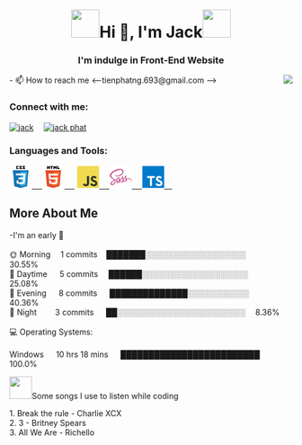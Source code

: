 <h1 align="center"><img src="https://media.tenor.com/nm5MfI8CI50AAAAi/raibow-happy.gif" width="50" height="50"/>Hi 👋, I'm Jack<img src = "https://media.tenor.com/Mdne7ccvTJMAAAAi/banana-cheerer.gif" width="50" height ="50"/></h1>
<h3 align="center">I'm indulge in Front-End Website</h3>
<img src="https://camo.githubusercontent.com/62da68eb62b1e5f175f7d1f0191dd89a653d7908feb22d37d4a0ab07365d6791/68747470733a2f2f6d656469612e67697068792e636f6d2f6d656469612f4d3967624264396e6244724f5475314d71782f67697068792e676966" align="right" height="400" />
- 📫 How to reach me <--tienphatng.693@gmail.com --><br>

<h3 align="left">Connect with me:</h3>
<p align="left">
<a href="https://dev.to/jack" target="blank"><img align="center" src="https://raw.githubusercontent.com/rahuldkjain/github-profile-readme-generator/master/src/images/icons/Social/devto.svg" alt="jack" height="30" width="40" /></a>&emsp;
<a href="https://www.facebook.com/jack.willam2003/" target="blank"><img align="center" src="https://raw.githubusercontent.com/rahuldkjain/github-profile-readme-generator/master/src/images/icons/Social/facebook.svg" alt="jack phat" height="30" width="40" /></a>
</p>

<h3 align="left">Languages and Tools:</h3>
<p align="left"> <a href="https://www.w3schools.com/css/" target="_blank" rel="noreferrer"> <img src="https://raw.githubusercontent.com/devicons/devicon/master/icons/css3/css3-original-wordmark.svg" alt="css3" width="40" height="40"/>&emsp; </a> <a href="https://www.w3.org/html/" target="_blank" rel="noreferrer"> <img src="https://raw.githubusercontent.com/devicons/devicon/master/icons/html5/html5-original-wordmark.svg" alt="html5" width="40" height="40"/> &emsp;</a> <a href="https://developer.mozilla.org/en-US/docs/Web/JavaScript" target="_blank" rel="noreferrer"> <img src="https://raw.githubusercontent.com/devicons/devicon/master/icons/javascript/javascript-original.svg" alt="javascript" width="40" height="40"/>&emsp; </a> <a href="https://sass-lang.com" target="_blank" rel="noreferrer"> <img src="https://raw.githubusercontent.com/devicons/devicon/master/icons/sass/sass-original.svg" alt="sass" width="40" height="40"/>&emsp; </a> <a href="https://www.typescriptlang.org/" target="_blank" rel="noreferrer"> <img src="https://raw.githubusercontent.com/devicons/devicon/master/icons/typescript/typescript-original.svg" alt="typescript" width="40" height="40"/>&emsp; </a> </p>


<h2>More About Me </h2>
-I'm an early 🐤 <br><br>
🌞 Morning&emsp;    1 commits &nbsp;&nbsp;   ███████░░░░░░░░░░░░░░░░░░   &emsp;30.55% <br>
🌆 Daytime &emsp;    5 commits &ensp;&nbsp;&nbsp;██████░░░░░░░░░░░░░░░░░░░   &emsp;25.08% <br>
🌃 Evening &emsp;   8 commits   &emsp;  ██████████████░░░░░░░░░░░   &emsp;40.36% <br>
🌙 Night &emsp;&ensp;&nbsp;     3 commits &emsp;    ██░░░░░░░░░░░░░░░░░░░░░░░   &emsp;8.36%
<br>
<br>
💻 Operating Systems: 
<br>
<br>
Windows        &emsp;           10 hrs 18 mins    &emsp;    █████████████████████████    &emsp;100.0%

<p><img src="https://media.tenor.com/lNfaLZqk44wAAAAi/luna.gif" width="40" height="40"/>Some songs I use to listen while coding</p> 
<p>
   1. Break the rule - Charlie XCX <br>
   2. 3 - Britney Spears <br>
   3. All We Are - Richello<br>
</p>

